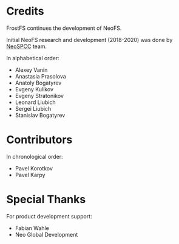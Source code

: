 # Credits

FrostFS continues the development of NeoFS.

Initial NeoFS research and development (2018-2020) was done by
[NeoSPCC](https://nspcc.ru) team.

In alphabetical order:

- Alexey Vanin
- Anastasia Prasolova
- Anatoly Bogatyrev
- Evgeny Kulikov
- Evgeny Stratonikov
- Leonard Liubich
- Sergei Liubich
- Stanislav Bogatyrev

# Contributors

In chronological order:
- Pavel Korotkov
- Pavel Karpy

# Special Thanks

For product development support:

- Fabian Wahle
- Neo Global Development
